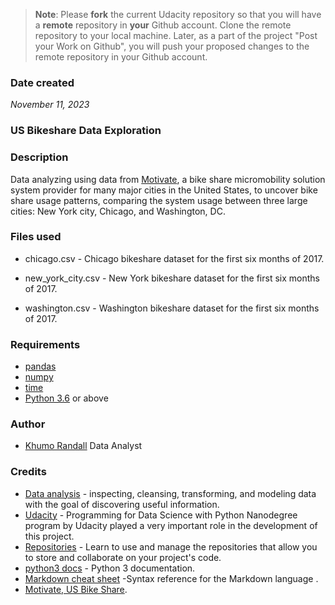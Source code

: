 >**Note**: Please **fork** the current Udacity repository so that you will have a **remote** repository in **your** Github account. Clone the remote repository to your local machine. Later, as a part of the project "Post your Work on Github", you will push your proposed changes to the remote repository in your Github account.

### Date created
_November 11, 2023_

### US Bikeshare Data Exploration

### Description
Data analyzing using data from [Motivate](https://motivateco.com/), a bike share micromobility solution system provider for many major cities in the United States, to uncover bike share usage patterns, comparing the system usage between three large cities: New York city, Chicago, and Washington, DC.

### Files used
* chicago.csv - Chicago bikeshare dataset for the first six months of 2017.

* new_york_city.csv - New York bikeshare dataset for the first six months of 2017.

* washington.csv - Washington bikeshare dataset for the first six months of 2017.

### Requirements
* [pandas](https://pandas.pydata.org/)
* [numpy](http://www.numpy.org/) 
* [time](https://docs.python.org/2/library/time.html)
* [Python 3.6](https://www.python.org/) or above  

### Author
* [Khumo Randall](https://github.com/KhuAno) Data Analyst


### Credits
* [Data analysis](https://github.com/topics/data-analysis) -  inspecting, cleansing, transforming, and modeling data with the goal of discovering useful information.
* [Udacity](https://udacity.com) - Programming for Data Science with Python Nanodegree program by Udacity played a very important role in the development of this project.
* [Repositories](https://docs.github.com/en/repositories) - Learn to use and manage the repositories that allow you to store and collaborate on your project's code.
* [python3 docs](https://docs.python.org/3/) - Python 3 documentation.
* [Markdown cheat sheet](https://support.squarespace.com/hc/en-us/articles/206543587-Markdown-cheat-sheet) -Syntax reference for the Markdown language .
* [Motivate, US Bike Share](https://motivateco.com/).

